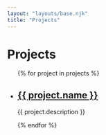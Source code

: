 ```yaml
---
layout: "layouts/base.njk"
title: "Projects"
---
```


<h1>Projects</h1>

<ul class="project-list">
  {% for project in projects %}
    <li>
      <h2><a href="{{ project.url }}">{{ project.name }}</a></h2>
      <p>{{ project.description }}</p>
    </li>
  {% endfor %}
</ul>
